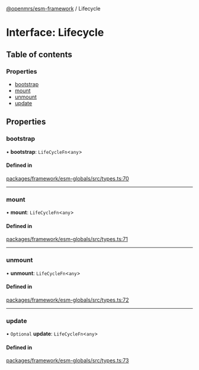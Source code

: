 [@openmrs/esm-framework](../API.md) / Lifecycle

# Interface: Lifecycle

## Table of contents

### Properties

- [bootstrap](Lifecycle.md#bootstrap)
- [mount](Lifecycle.md#mount)
- [unmount](Lifecycle.md#unmount)
- [update](Lifecycle.md#update)

## Properties

### bootstrap

• **bootstrap**: `LifeCycleFn`<`any`\>

#### Defined in

[packages/framework/esm-globals/src/types.ts:70](https://github.com/openmrs/openmrs-esm-core/blob/main/packages/framework/esm-globals/src/types.ts#L70)

___

### mount

• **mount**: `LifeCycleFn`<`any`\>

#### Defined in

[packages/framework/esm-globals/src/types.ts:71](https://github.com/openmrs/openmrs-esm-core/blob/main/packages/framework/esm-globals/src/types.ts#L71)

___

### unmount

• **unmount**: `LifeCycleFn`<`any`\>

#### Defined in

[packages/framework/esm-globals/src/types.ts:72](https://github.com/openmrs/openmrs-esm-core/blob/main/packages/framework/esm-globals/src/types.ts#L72)

___

### update

• `Optional` **update**: `LifeCycleFn`<`any`\>

#### Defined in

[packages/framework/esm-globals/src/types.ts:73](https://github.com/openmrs/openmrs-esm-core/blob/main/packages/framework/esm-globals/src/types.ts#L73)
